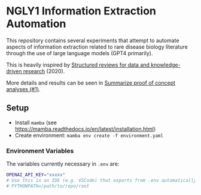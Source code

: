# NGLY1 Information Extraction Automation

This repository contains several experiments that attempt to automate aspects of information extraction related to rare disease biology literature through the use of large language models (GPT4 primarily).

This is heavily inspired by [Structured reviews for data and knowledge-driven research](https://www.ncbi.nlm.nih.gov/pmc/articles/PMC7153956/#sec8) (2020).

More details and results can be seen in [Summarize proof of concept analyses (#1)](https://github.com/eric-czech/ngly1-gpt/issues/1).

## Setup

- Install `mamba` (see https://mamba.readthedocs.io/en/latest/installation.html)
- Create environment: `mamba env create -f environment.yaml`

### Environment Variables

The variables currently necessary in `.env` are:

```bash
OPENAI_API_KEY="xxxxx"
# Use this in an IDE (e.g. VSCode) that exports from .env automatically
# PYTHONPATH=/path/to/repo/root 
```
